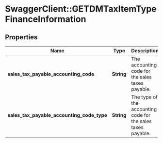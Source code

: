 # SwaggerClient::GETDMTaxItemTypeFinanceInformation

## Properties
Name | Type | Description | Notes
------------ | ------------- | ------------- | -------------
**sales_tax_payable_accounting_code** | **String** | The accounting code for the sales taxes payable.  | [optional] 
**sales_tax_payable_accounting_code_type** | **String** | The type of the accounting code for the sales taxes payable.  | [optional] 


